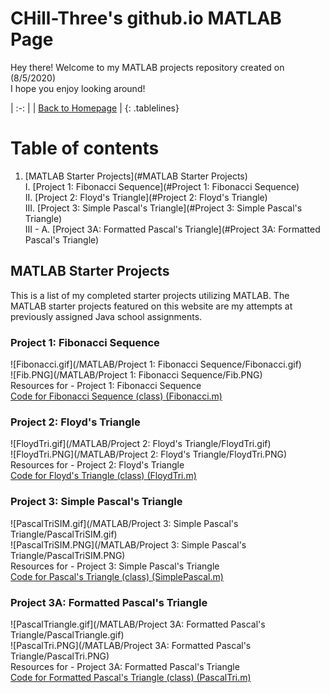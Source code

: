 <!-- Quick Notes -->
<!-- 1). To break lines: do two spaces after the line or do <br/> -->

<!-- Title -->
# CHill-Three's github.io MATLAB Page
Hey there! Welcome to my MATLAB projects repository created on (8/5/2020)<br/>
I hope you enjoy looking around!<br/>
<!-- Table of Contents (TITLES) -->

<!-- Home Button (Home) -->
<style>
.tablelines table, .tablelines td, .tablelines th {
        border: 2px solid black;
        }
</style>
| :-: |
| [Back to Homepage](https://chill-three.github.io/) |
{: .tablelines}

# Table of contents
1. [MATLAB Starter Projects](#MATLAB Starter Projects)<br/>
  I. [Project 1: Fibonacci Sequence](#Project 1: Fibonacci Sequence)<br/>
  II. [Project 2: Floyd's Triangle](#Project 2: Floyd's Triangle)<br/>
  III. [Project 3: Simple Pascal's Triangle](#Project 3: Simple Pascal's Triangle)<br/>
  III - A. [Project 3A: Formatted Pascal's Triangle](#Project 3A: Formatted Pascal's Triangle)<br/>
<!-- Table of Contents (BODY) -->

<!-- MATLAB -->
## MATLAB Starter Projects <a name="MATLAB Starter Projects"></a>
This is a list of my completed starter projects utilizing MATLAB. The MATLAB starter projects featured on this website are my attempts at previously assigned Java school assignments.

<!-- Project 1: Fibonacci Sequence (SUB-PARA) -->
### Project 1: Fibonacci Sequence <a name="Project 1: Fibonacci Sequence"></a>
![Fibonacci.gif](/MATLAB/Project 1: Fibonacci Sequence/Fibonacci.gif)<br/>
![Fib.PNG](/MATLAB/Project 1: Fibonacci Sequence/Fib.PNG)<br/>
Resources for - Project 1: Fibonacci Sequence<br/>
[Code for Fibonacci Sequence (class) (Fibonacci.m)](https://github.com/CHill-Three/matlab.github.io/blob/master/MATLAB/Project%201:%20Fibonacci%20Sequence/Fibonacci.m)<br/>


<!-- Project 2: Floyd's Triangle (SUB-PARA) -->
### Project 2: Floyd's Triangle <a name="Project 2: Floyd's Triangle"></a>
![FloydTri.gif](/MATLAB/Project 2: Floyd's Triangle/FloydTri.gif)<br/>
![FloydTri.PNG](/MATLAB/Project 2: Floyd's Triangle/FloydTri.PNG)<br/>
Resources for - Project 2: Floyd's Triangle<br/>
[Code for Floyd's Triangle (class) (FloydTri.m)](https://github.com/CHill-Three/matlab.github.io/blob/master/MATLAB/Project%202:%20Floyd's%20Triangle/FloydTri.m)<br/>

<!-- Project 3: Simple Pascal's Triangle (SUB-PARA) -->
### Project 3: Simple Pascal's Triangle <a name="Project 3: Simple Pascal's Triangle"></a>
![PascalTriSIM.gif](/MATLAB/Project 3: Simple Pascal's Triangle/PascalTriSIM.gif)<br/>
![PascalTriSIM.PNG](/MATLAB/Project 3: Simple Pascal's Triangle/PascalTriSIM.PNG)<br/>
Resources for - Project 3: Simple Pascal's Triangle<br/>
[Code for Pascal's Triangle (class) (SimplePascal.m)](https://github.com/CHill-Three/matlab.github.io/blob/master/MATLAB/Project%203:%20Simple%20Pascal's%20Triangle/SimplePascal.m)<br/>

<!-- Project 3A: Formatted Pascal's Triangle (SUB-PARA) -->
### Project 3A: Formatted Pascal's Triangle <a name="Project 3A: Formatted Pascal's Triangle"></a>
![PascalTriangle.gif](/MATLAB/Project 3A: Formatted Pascal's Triangle/PascalTriangle.gif)<br/>
![PascalTri.PNG](/MATLAB/Project 3A: Formatted Pascal's Triangle/PascalTri.PNG)<br/>
Resources for - Project 3A: Formatted Pascal's Triangle<br/>
[Code for Formatted Pascal's Triangle (class) (PascalTri.m)](https://github.com/CHill-Three/matlab.github.io/blob/master/MATLAB/Project%203A:%20Formatted%20Pascal's%20Triangle/PascalTri.m)<br/>
